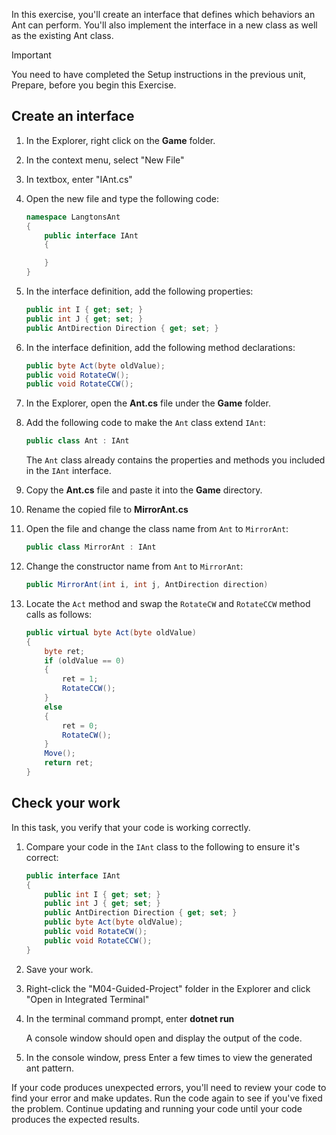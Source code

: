 In this exercise, you'll create an interface that defines which behaviors an Ant can perform. You'll also implement the interface in a new class as well as the existing Ant class.

> [!IMPORTANT]
> You need to have completed the Setup instructions in the previous unit, Prepare, before you begin this Exercise.

## Create an interface

1. In the Explorer, right click on the **Game** folder.

1. In the context menu, select "New File"

1. In textbox, enter "IAnt.cs"

1. Open the new file and type the following code:

    ```c#
    namespace LangtonsAnt
    {
        public interface IAnt
        {

        }
    }
    ```

1. In the interface definition, add the following properties:

    ```c#
    public int I { get; set; }
    public int J { get; set; }
    public AntDirection Direction { get; set; }
    ```

1. In the interface definition, add the following method declarations:

    ```c#
    public byte Act(byte oldValue);
    public void RotateCW();
    public void RotateCCW();
    ```

1. In the Explorer, open the **Ant.cs** file under the **Game** folder.

1. Add the following code to make the `Ant` class extend `IAnt`:

    ```c#
    public class Ant : IAnt
    ```

    The `Ant` class already contains the properties and methods you included in the `IAnt` interface.

1. Copy the **Ant.cs** file and paste it into the **Game** directory.

1. Rename the copied file to **MirrorAnt.cs**

1. Open the file and change the class name from `Ant` to `MirrorAnt`:

    ```c#
    public class MirrorAnt : IAnt
    ```

1. Change the constructor name from `Ant` to `MirrorAnt`:

    ```c#
    public MirrorAnt(int i, int j, AntDirection direction)
    ```

1. Locate the `Act` method and swap the `RotateCW` and `RotateCCW` method calls as follows:

    ```c#
    public virtual byte Act(byte oldValue)
    {
        byte ret;
        if (oldValue == 0)
        {
            ret = 1;
            RotateCCW();
        }
        else
        {
            ret = 0;
            RotateCW();
        }
        Move();
        return ret;
    }
    ```

## Check your work

In this task, you verify that your code is working correctly.

1. Compare your code in the `IAnt` class to the following to ensure it's correct:

    ```c#
    public interface IAnt
    {
        public int I { get; set; }
        public int J { get; set; }
        public AntDirection Direction { get; set; }
        public byte Act(byte oldValue);
        public void RotateCW();
        public void RotateCCW();
    }
    ```

1. Save your work.

1. Right-click the "M04-Guided-Project" folder in the Explorer and click "Open in Integrated Terminal"

1. In the terminal command prompt, enter **dotnet run**

    A console window should open and display the output of the code.

1. In the console window, press Enter a few times to view the generated ant pattern.

If your code produces unexpected errors, you'll need to review your code to find your error and make updates. Run the code again to see if you've fixed the problem. Continue updating and running your code until your code produces the expected results.